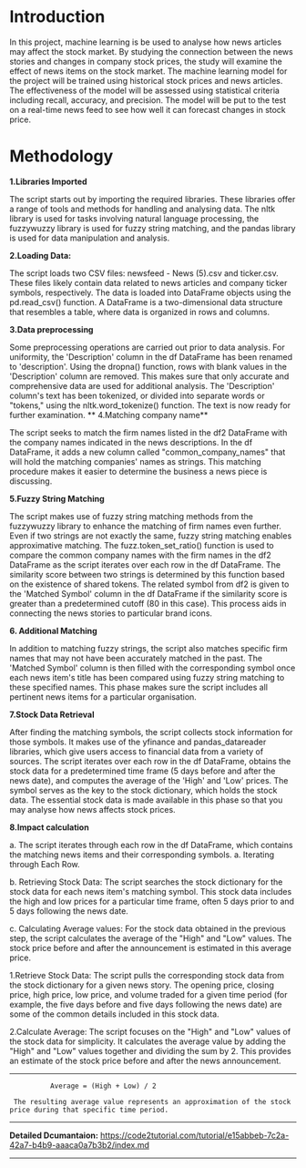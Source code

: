 

# Introduction

In this project, machine learning is be used to analyse how news articles may affect the stock market. By studying the connection between the  news stories and changes in company stock prices, the study will examine the effect of news items on the stock market. The machine learning model for the project will be trained using historical stock prices and news articles. The effectiveness of the model will be assessed using statistical criteria including recall, accuracy, and precision. The model will be put to the test on a real-time news feed to see how well it can forecast changes in stock price. 

# Methodology

**1.Libraries Imported**


The script starts out by importing the required libraries. These libraries offer a range of tools and methods for handling and analysing data. The nltk library is used for tasks involving natural language processing, the fuzzywuzzy library is used for fuzzy string matching, and the pandas library is used for data manipulation and analysis.

**2.Loading Data:**

The script loads two CSV files: newsfeed - News (5).csv and ticker.csv. These files likely contain data related to news articles and company ticker symbols, respectively. The data is loaded into DataFrame objects using the pd.read_csv() function. A DataFrame is a two-dimensional data structure that resembles a table, where data is organized in rows and columns.

**3.Data preprocessing**

Some preprocessing operations are carried out prior to data analysis. For uniformity, the 'Description' column in the df DataFrame has been renamed to 'description'. Using the dropna() function, rows with blank values in the 'Description' column are removed. This makes sure that only accurate and comprehensive data are used for additional analysis. The 'Description' column's text has been tokenized, or divided into separate words or "tokens," using the nltk.word_tokenize() function. The text is now ready for further examination.
**
4.Matching company name**

 The script seeks to match the firm names listed in the df2 DataFrame with the company names indicated in the news descriptions. In the df DataFrame, it adds a new column called "common_company_names" that will hold the matching companies' names as strings. This matching procedure makes it easier to determine the business a news piece is discussing.
 
**5.Fuzzy String Matching**

 The script makes use of fuzzy string matching methods from the fuzzywuzzy library to enhance the matching of firm names even further. Even if two strings are not exactly the same, fuzzy string matching enables approximative matching. The fuzz.token_set_ratio() function is used to compare the common company names with the firm names in the df2 DataFrame as the script iterates over each row in the df DataFrame. The similarity score between two strings is determined by this function based on the existence of shared tokens. The related symbol from df2 is given to the 'Matched Symbol' column in the df DataFrame if the similarity score is greater than a predetermined cutoff (80 in this case). This process aids in connecting the news stories to particular brand icons.
 
**6. Additional Matching**

In addition to matching fuzzy strings, the script also matches specific firm names that may not have been accurately matched in the past. The 'Matched Symbol' column is then filled with the corresponding symbol once each news item's title has been compared using fuzzy string matching to these specified names. This phase makes sure the script includes all pertinent news items for a particular organisation.


**7.Stock Data Retrieval**

After finding the matching symbols, the script collects stock information for those symbols. It makes use of the yfinance and pandas_datareader libraries, which give users access to financial data from a variety of sources. The script iterates over each row in the df DataFrame, obtains the stock data for a predetermined time frame (5 days before and after the news date), and computes the average of the 'High' and 'Low' prices. The symbol serves as the key to the stock dictionary, which holds the stock data. The essential stock data is made available in this phase so that you may analyse how news affects stock prices.

**8.Impact calculation**

 a. The script iterates through each row in the df DataFrame, which contains the matching news items and their corresponding symbols. a. Iterating through Each Row.
 
 b.  Retrieving Stock Data: The script searches the stock dictionary for the stock data for each news item's matching symbol. This stock data includes the high and 
     low prices for a particular time frame, often 5 days prior to and 5 days following the news date.
     
 c.  Calculating Average values: For the stock data obtained in the previous step, the script calculates the average of the "High" and "Low" values. The stock price 
     before and after the announcement is estimated in  this average price.
     
 1.Retrieve Stock Data: The script pulls the corresponding stock data from the stock dictionary for a given news story. The opening price, closing price, high price, 
   low price, and volume traded for a given time period (for example, the five days before and five days following the news date) are some of the common details 
   included in this stock data.
   
 2.Calculate Average: The script focuses on the "High" and "Low" values of the stock data for simplicity. It calculates the average value by adding the "High" and 
     "Low" values together and dividing the sum by 2. This provides an estimate of the stock price before and after the news announcement.
     
 ---
              
              Average = (High + Low) / 2
              
     The resulting average value represents an approximation of the stock price during that specific time period.

---

**Detailed Dcumantaion:** https://code2tutorial.com/tutorial/e15abbeb-7c2a-42a7-b4b9-aaaca0a7b3b2/index.md

---


